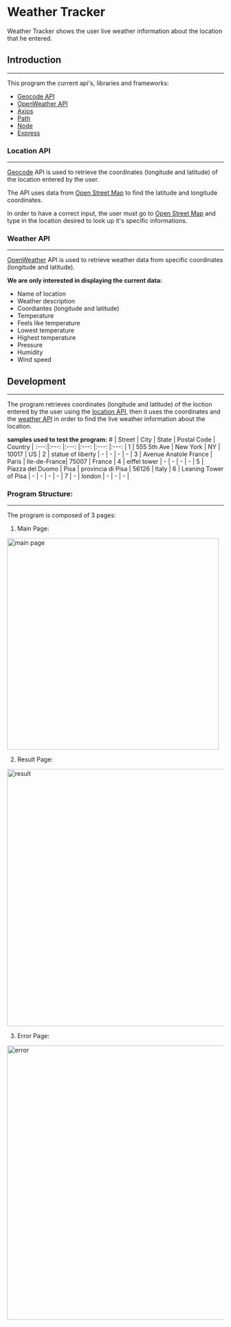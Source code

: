 # Weather Tracker
Weather Tracker shows the user live weather information about the location that he entered.

## Introduction
---
This program the current api's, libraries and frameworks:
* [Geocode API](#location-api)
* [OpenWeather API](#weather-api)
* [Axios](https://axios-http.com/)
* [Path](https://nodejs.org/api/path.html)
* [Node](https://nodejs.org/en)
* [Express](https://expressjs.com/)


### Location API
---
[Geocode](https://geocode.maps.co/) API is used to retrieve the coordinates (longitude and latitude) of the location entered by the user.

The API uses data from [Open Street Map](https://www.openstreetmap.org/) to find the latitude and longitude coordinates.

In order to have a correct input, the user must go to [Open Street Map](https://www.openstreetmap.org/) and type in the location desired to look up it's specific informations.

### Weather API
---
[OpenWeather](https://openweathermap.org/api) API is used to retrieve weather data from specific coordinates (longitude and latitude).

__We are only interested in displaying the current data:__
* Name of location
* Weather description
* Coordiantes (longitude and latitude)
* Temperature
* Feels like temperature 
* Lowest temperature 
* Highest temperature 
* Pressure
* Humidity
* Wind speed

## Development
---
The program retrieves coordinates (longitude and latitude) of the loction entered by the user using the [location API](#location-api), then it uses the coordinates and the [weather API](#weather-api) in order to find the live weather information about the location.

__samples used to test the program:__
\#    | Street      | City     | State | Postal Code | Country |
:---:|:---:        |:---:     |:---:  |:---:        |:---:    |
1    | 555 5th Ave | New York | NY    | 10017       | US      |
2    | statue of liberty | - | - | - | - |
3    | Avenue Anatole France | Paris | Ile-de-France| 75007 | France |
4    | eiffel tower | - | - | - | - |
5    | Piazza del Duomo | Pisa | provincia di Pisa | 56126 | Italy |
6    | Leaning Tower of Pisa | - | - | - | - |
7    | - | london | - | - | - |

### Program Structure:
---
The program is composed of 3 pages:

1. Main Page:
 <img width="492" alt="main page" src="https://github.com/Abdullah1tani/WeatherProject/assets/98557354/d0cd7cf1-25db-4aae-b3b0-054ed4d51375">
 
2. Result Page:
<img width="598" alt="result" src="https://github.com/Abdullah1tani/WeatherProject/assets/98557354/8bfeefee-9f2e-455e-924b-500fee74190e">

3. Error Page:
<img width="638" alt="error" src="https://github.com/Abdullah1tani/WeatherProject/assets/98557354/43446b84-b00f-4b6c-8e54-19ad2276a9e5">

